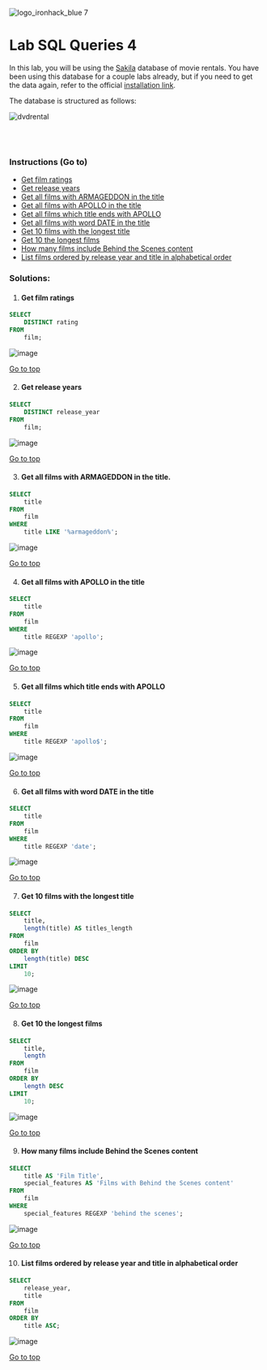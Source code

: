 ![logo_ironhack_blue 7](https://user-images.githubusercontent.com/23629340/40541063-a07a0a8a-601a-11e8-91b5-2f13e4e6b441.png)

# Lab SQL Queries 4

In this lab, you will be using the [Sakila](https://dev.mysql.com/doc/sakila/en/) database of movie rentals. You have been using this database for a couple labs already, but if you need to get the data again, refer to the official [installation link](https://dev.mysql.com/doc/sakila/en/sakila-installation.html).

The database is structured as follows:

![dvdrental](https://user-images.githubusercontent.com/63274055/147393369-d19b9c63-4080-40b9-afd3-ce108a62e385.png)

<br></br>

### Instructions (Go to)
- <a href="#Get-film-ratings">Get film ratings</a>
- <a href="#Get-release-years">Get release years</a>
- <a href="#Get-all-films-with-ARMAGEDDON-in-the-title">Get all films with ARMAGEDDON in the title</a>
- <a href="#Get-all-films-with-APOLLO-in-the-title">Get all films with APOLLO in the title</a>
- <a href="#Get-all-films-which-title-ends-with-APOLLO">Get all films which title ends with APOLLO</a>
- <a href="#Get-all-films-with-word-DATE-in-the-title">Get all films with word DATE in the title</a>
- <a href="#Get-10-films-with-the-longest-title">Get 10 films with the longest title</a>
- <a href="#Get-10-the-longest-films">Get 10 the longest films</a>
- <a href="#How-many-films-include-Behind-the-Scenes-content">How many films include Behind the Scenes content</a>
- <a href="#List-films-ordered-by-release-year-and-title-in-alphabetical-order">List films ordered by release year and title in alphabetical order</a>



### Solutions:

 1. #### Get film ratings

```sql
SELECT
    DISTINCT rating
FROM
    film;
```
![image](https://user-images.githubusercontent.com/63274055/147393393-bd3f877e-9fc6-43aa-a67a-ba8db45b3146.png)

<a href="#Lab-SQL-Queries-4">Go to top</a>
   

2. #### Get release years

```sql
SELECT
    DISTINCT release_year
FROM
    film;
```
![image](https://user-images.githubusercontent.com/63274055/147393402-1c9903ae-66db-4eea-abfd-7b91f511fa8e.png)

<a href="#Lab-SQL-Queries-4">Go to top</a>

3. #### Get all films with ARMAGEDDON in the title.
```sql
SELECT
    title
FROM
    film
WHERE
    title LIKE '%armageddon%';
```
![image](https://user-images.githubusercontent.com/63274055/147393411-13ba8c52-80dc-4ac2-9b2a-1c442a3b80b1.png)

<a href="#Lab-SQL-Queries-4">Go to top</a>


4. #### Get all films with APOLLO in the title
```sql
SELECT
    title
FROM
    film
WHERE
    title REGEXP 'apollo';
```
![image](https://user-images.githubusercontent.com/63274055/147393416-e629a59a-a24c-472c-aa96-a55d02feb75e.png)

<a href="#Lab-SQL-Queries-4">Go to top</a>

5. #### Get all films which title ends with APOLLO
```sql
SELECT
    title
FROM
    film
WHERE
    title REGEXP 'apollo$';
```
![image](https://user-images.githubusercontent.com/63274055/147393422-b87771c1-d0c3-42ae-9569-85982ec803de.png)

<a href="#Lab-SQL-Queries-4">Go to top</a>

6. #### Get all films with word DATE in the title
```sql
SELECT
    title
FROM
    film
WHERE
    title REGEXP 'date';
```
![image](https://user-images.githubusercontent.com/63274055/147393430-065a6097-a9eb-406b-a999-b525eb991920.png)

<a href="#Lab-SQL-Queries-4">Go to top</a>

7. #### Get 10 films with the longest title
```sql
SELECT
    title,
    length(title) AS titles_length
FROM
    film
ORDER BY
    length(title) DESC
LIMIT
    10;
```
![image](https://user-images.githubusercontent.com/63274055/147393444-d073f5ac-6582-4512-8805-4796d1cf96ea.png)

<a href="#Lab-SQL-Queries-4">Go to top</a>

8. #### Get 10 the longest films
```sql
SELECT
    title,
    length
FROM
    film
ORDER BY
    length DESC
LIMIT
    10;
```
![image](https://user-images.githubusercontent.com/63274055/147393454-fc041d5f-a095-4c66-bc5c-6f5f7492eac7.png)

<a href="#Lab-SQL-Queries-4">Go to top</a>

9.  #### How many films include Behind the Scenes content
```sql
SELECT
    title AS 'Film Title',
    special_features AS 'Films with Behind the Scenes content'
FROM
    film
WHERE
    special_features REGEXP 'behind the scenes';
```
![image](https://user-images.githubusercontent.com/63274055/147393470-27e339a1-1342-4226-8c9c-1c9c5386cd94.png)

<a href="#Lab-SQL-Queries-4">Go to top</a>

10. #### List films ordered by release year and title in alphabetical order
```sql
SELECT
    release_year,
    title
FROM
    film
ORDER BY
    title ASC;
```
![image](https://user-images.githubusercontent.com/63274055/147393487-d814a396-0ac6-4ef7-9bc6-bc80001b1e05.png)


<a href="#Lab-SQL-Queries-4">Go to top</a>


